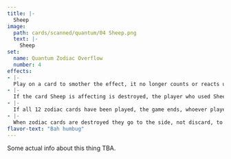 ```yaml
---
title: |-
  Sheep
image: 
  path: cards/scanned/quantum/04 Sheep.png
  text: |-
    Sheep
set:
  name: Quantum Zodiac Overflow
  number: 4
effects: 
- |-
  Play on a card to smother the effect, it no longer counts or reacts until sheep is destroyed.
- |-
  If the card Sheep is affecting is destroyed, the player who used Sheep can move it to another card.
- |-
  If all 12 zodiac cards have been played, the game ends, whoever played the most wins, 6-6 ends as a tie.
- |-
  When zodiac cards are destroyed they go to the side, not discard, to be counted at the end.
flavor-text: "Bah humbug"
---
```

Some actual info about this thing TBA.
